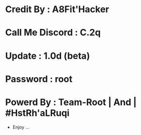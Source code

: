 # Credit By : A8Fit'Hacker
# Call Me Discord : C.2q
# Update : 1.0d (beta)
# Password : root
# Powerd By : Team-Root | And | #HstRh'aLRuqi
- Enjoy ...